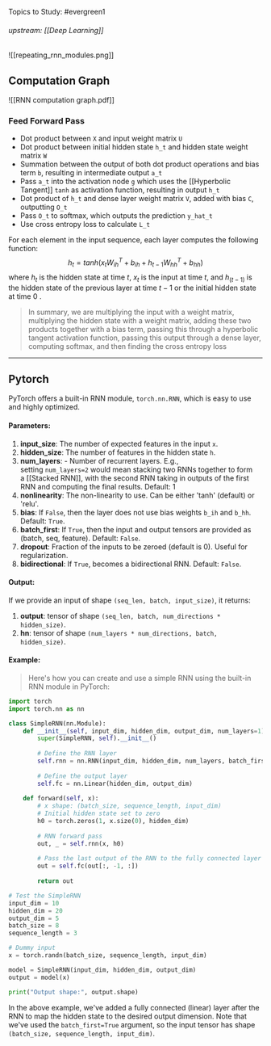 
Topics to Study:
#evergreen1 

###### upstream: [[Deep Learning]]

![[repeating_rnn_modules.png]]

## Computation Graph 

![[RNN computation graph.pdf]]


### Feed Forward Pass 
- Dot product between `X` and input weight matrix `U`
- Dot product between initial hidden state `h_t` and hidden state weight matrix `W`
- Summation between the output of both dot product operations and bias term `b`, resulting in intermediate output `a_t`
- Pass `a_t` into the activation node `g` which uses the [[Hyperbolic Tangent]] `tanh` as activation function, resulting in output `h_t`
- Dot product of `h_t` and dense layer weight matrix `V`, added with bias `C`, outputting `O_t`
- Pass `O_t` to softmax, which outputs the prediction `y_hat_t`
- Use cross entropy loss to calculate `L_t`

For each element in the input sequence, each layer computes the following function:
$$h_t = tanh(x_tW^T_{ih} + b_{ih} + h_{t-1} W^T_{hh} + b_{hh})$$
where $h_t$ is the hidden state at time $t$, $x_t$ is the input at time $t$, and $h_{(t-1)}$ is the hidden state of the previous layer at time $t-1$ or the initial hidden state at time $0$ .

> In summary, we are multiplying the input with a weight matrix, multiplying the hidden state with a weight matrix, adding these two products together with a bias term, passing this through a hyperbolic tangent activation function, passing this output through a dense layer, computing softmax, and then finding the cross entropy loss

---

## Pytorch 

PyTorch offers a built-in RNN module, `torch.nn.RNN`, which is easy to use and highly optimized.

#### Parameters:

1. **input_size**: The number of expected features in the input `x`.
2. **hidden_size**: The number of features in the hidden state `h`.
3. **num_layers**: - Number of recurrent layers. E.g., setting `num_layers=2` would mean stacking two RNNs together to form a [[Stacked RNN]], with the second RNN taking in outputs of the first RNN and computing the final results. Default: 1
4. **nonlinearity**: The non-linearity to use. Can be either 'tanh' (default) or 'relu'.
5. **bias**: If `False`, then the layer does not use bias weights `b_ih` and `b_hh`. Default: `True`.
6. **batch_first**: If `True`, then the input and output tensors are provided as (batch, seq, feature). Default: `False`.
7. **dropout**: Fraction of the inputs to be zeroed (default is 0). Useful for regularization.
8. **bidirectional**: If `True`, becomes a bidirectional RNN. Default: `False`.

#### Output:

If we provide an input of shape `(seq_len, batch, input_size)`, it returns:

1. **output**: tensor of shape `(seq_len, batch, num_directions * hidden_size)`.
2. **hn**: tensor of shape `(num_layers * num_directions, batch, hidden_size)`.

#### Example: 

> Here's how you can create and use a simple RNN using the built-in RNN module in PyTorch:

```python
import torch
import torch.nn as nn

class SimpleRNN(nn.Module):
    def __init__(self, input_dim, hidden_dim, output_dim, num_layers=1):
        super(SimpleRNN, self).__init__()
        
        # Define the RNN layer
        self.rnn = nn.RNN(input_dim, hidden_dim, num_layers, batch_first=True)
        
        # Define the output layer
        self.fc = nn.Linear(hidden_dim, output_dim)
        
    def forward(self, x):
        # x shape: (batch_size, sequence_length, input_dim)
        # Initial hidden state set to zero
        h0 = torch.zeros(1, x.size(0), hidden_dim)
        
        # RNN forward pass
        out, _ = self.rnn(x, h0)
        
        # Pass the last output of the RNN to the fully connected layer
        out = self.fc(out[:, -1, :])
        
        return out

# Test the SimpleRNN
input_dim = 10
hidden_dim = 20
output_dim = 5
batch_size = 8
sequence_length = 3

# Dummy input
x = torch.randn(batch_size, sequence_length, input_dim)

model = SimpleRNN(input_dim, hidden_dim, output_dim)
output = model(x)

print("Output shape:", output.shape)
```

In the above example, we've added a fully connected (linear) layer after the RNN to map the hidden state to the desired output dimension. Note that we've used the `batch_first=True` argument, so the input tensor has shape `(batch_size, sequence_length, input_dim)`.